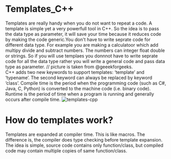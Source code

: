 # Templates_C++
Templates are really handy when you do not want to repeat a code.
A template is simple yet a very powerfull tool in C++. So the idea is to pass the data type as parameter, it will save your time because it reduces code by making the code generic.You don't have to write seprate code for different data type.
For example you are making a calculatoor which add multipy divide and subtract numbers. The numbers can integer float double or strings. So if you will use templaes you donnnot have to write seprate code for all the data type rather you will write a general code and pass data type as parameter. 
// picture is taken from @geeekforgeeks.                                                                                     
C++ adds two new keywords to support templates: ‘template’ and ‘typename’. The second keyword can always be replaced by keyword ‘class’.
Compile time is the period when the programming code (such as C#, Java, C, Python) is converted to the machine code (i.e. binary code). Runtime is the period of time when a program is running and generally occurs after compile time.
![templates-cpp](https://user-images.githubusercontent.com/90936436/155078687-e8cd5d68-0ef7-4896-863c-661aecb826a2.jpg)
# How do templates work? 
Templates are expanded at compiler time. This is like macros. The difference is, the compiler does type checking before template expansion. The idea is simple, source code contains only function/class, but compiled code may contain multiple copies of same function/class. 
 
